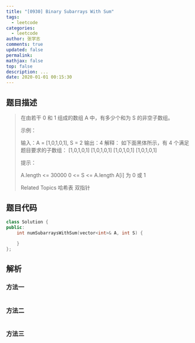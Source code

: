 ```yaml
---
title: "[0930] Binary Subarrays With Sum"
tags:
  - leetcode
categories:
  - leetcode
author: 张学志
comments: true
updated: false
permalink:
mathjax: false
top: false
description: ...
date: 2020-01-01 00:15:30
---
```


## 题目描述

> 在由若干 0 和 1 组成的数组 A 中，有多少个和为 S 的非空子数组。 
> 
> 
> 
> 示例： 
> 
> 输入：A = [1,0,1,0,1], S = 2
> 输出：4
> 解释：
> 如下面黑体所示，有 4 个满足题目要求的子数组：
> [1,0,1,0,1]
> [1,0,1,0,1]
> [1,0,1,0,1]
> [1,0,1,0,1]
> 
> 
> 
> 
> 提示： 
> 
> 
> A.length <= 30000 
> 0 <= S <= A.length 
> A[i] 为 0 或 1 
> 
> Related Topics 哈希表 双指针

## 题目代码

```cpp
class Solution {
public:
    int numSubarraysWithSum(vector<int>& A, int S) {
        
    }
};
```

## 解析

### 方法一

```cpp

```

### 方法二

```cpp

```

### 方法三

```cpp

```

